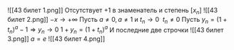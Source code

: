![[43 билет 1.png]]
Отсутствует $+1$ в знаменатель и степень $[x_n]$
![[43 билет 2.png]]
$-x \to +\infty$
Пусть $a\neq 0, a\neq 1$ и $t_n\to 0 \ \ t_{n}\neq 0$
Пусть $y_{n}=(1+t_{n})^a-1 \Rightarrow y_{n}\to 0$
$1+y_{n}=(1+t_{n})^a$
И последние две строчки 
![[43 билет 3.png]]
$a=e$
![[43 билет 4.png]]
